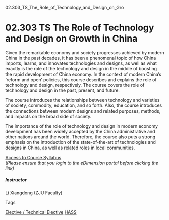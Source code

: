 02.303_TS_The_Role_of_Technology_and_Design_on_Gro



02.303 TS The Role of Technology and Design on Growth in China
==============================================================

Given the remarkable economy and society progresses achieved by modern China in the past decades, it has been a phenomenal topic of how China imports, learns, and innovates technologies and designs, as well as what exactly is the role of the technology and design in the middle of boosting the rapid development of China economy. In the context of modern China’s ‘reform and open’ policies, this course describes and explains the role of technology and design, respectively. The course covers the role of technology and design in the past, present, and future.

The course introduces the relationships between technology and varieties of society, commodity, education, and so forth. Also, the course introduces the connections between modern designs and related purposes, methods, and impacts on the broad side of society.

The importance of the role of technology and design in modern economy development has been widely accepted by the China administrative and other nations around the world. Therefore, the course also puts a strong emphasis on the introduction of the state-of-the-art of technologies and designs in China, as well as related roles in local communities.

[Access to Course Syllabus](https://edimension.sutd.edu.sg/bbcswebdav/pid-61502-dt-content-rid-839791_1/courses/1630-HASS-Main/02.303%20Role%20of%20Technology%20and%20Design%20on%20Growth%20of%20Modern%20China%20in%20the%2021st%20Century.pdf)  
*(Please ensure that you login to the eDimension portal before clicking the link)*

##### **Instructor**

Li Xiangdong (ZJU Faculty)

Tags

[Elective / Technical Elective](/education/undergraduate/courses/?course-type=853)
[HASS](/education/undergraduate/courses/?pillar-cluster=56)

